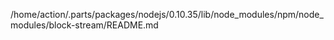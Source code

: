 /home/action/.parts/packages/nodejs/0.10.35/lib/node_modules/npm/node_modules/block-stream/README.md